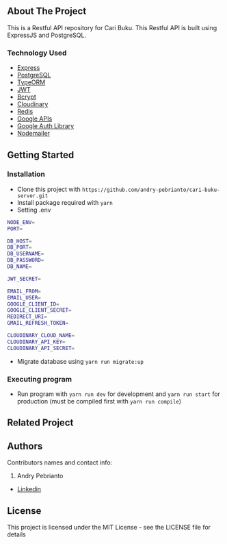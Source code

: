 <!-- ABOUT THE PROJECT -->

## About The Project

This is a Restful API repository for Cari Buku. This Restful API is built using ExpressJS and PostgreSQL.

### Technology Used

- [Express](https://expressjs.com/)
- [PostgreSQL](https://www.postgresql.org/)
- [TypeORM](https://typeorm.io/)
- [JWT](https://jwt.io/)
- [Bcrypt](https://www.npmjs.com/package/bcrypt)
- [Cloudinary](https://cloudinary.com/)
- [Redis](https://redis.io/)
- [Google APIs](https://github.com/googleapis/google-api-nodejs-client)
- [Google Auth Library](https://www.npmjs.com/package/google-auth-library)
- [Nodemailer](https://nodemailer.com/about/)

## Getting Started

### Installation

- Clone this project with `https://github.com/andry-pebrianto/cari-buku-server.git`
- Install package required with `yarn`
- Setting .env

```bash
NODE_ENV=
PORT=

DB_HOST=
DB_PORT=
DB_USERNAME=
DB_PASSWORD=
DB_NAME=

JWT_SECRET=

EMAIL_FROM=
EMAIL_USER=
GOOGLE_CLIENT_ID=
GOOGLE_CLIENT_SECRET=
REDIRECT_URI=
GMAIL_REFRESH_TOKEN=

CLOUDINARY_CLOUD_NAME=
CLOUDINARY_API_KEY=
CLOUDINARY_API_SECRET=
```

- Migrate database using `yarn run migrate:up`

### Executing program

- Run program with `yarn run dev` for development and `yarn run start` for production (must be compiled first with `yarn run compile`)

<!-- RELATED PROJECT -->

## Related Project

## Authors

Contributors names and contact info:

1. Andry Pebrianto

- [Linkedin](https://www.linkedin.com/in/andry-pebrianto)

## License

This project is licensed under the MIT License - see the LICENSE file for details
